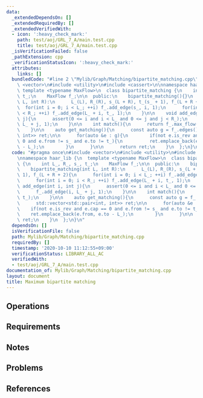 ```yaml
---
data:
  _extendedDependsOn: []
  _extendedRequiredBy: []
  _extendedVerifiedWith:
  - icon: ':heavy_check_mark:'
    path: test/aoj/GRL_7_A/main.test.cpp
    title: test/aoj/GRL_7_A/main.test.cpp
  _isVerificationFailed: false
  _pathExtension: cpp
  _verificationStatusIcon: ':heavy_check_mark:'
  attributes:
    links: []
  bundledCode: "#line 2 \"Mylib/Graph/Matching/bipartite_matching.cpp\"\n#include\
    \ <vector>\n#include <utility>\n#include <cassert>\n\nnamespace haar_lib {\n \
    \ template <typename MaxFlow>\n  class bipartite_matching {\n    int L_, R_, s_,\
    \ t_;\n    MaxFlow f_;\n\n  public:\n    bipartite_matching(){}\n    bipartite_matching(int\
    \ L, int R):\n      L_(L), R_(R), s_(L + R), t_(s_ + 1), f_(L + R + 2){\n    \
    \  for(int i = 0; i < L_; ++i) f_.add_edge(s_, i, 1);\n      for(int i = 0; i\
    \ < R_; ++i) f_.add_edge(L_ + i, t_, 1);\n    }\n\n    void add_edge(int i, int\
    \ j){\n      assert(0 <= i and i < L_ and 0 <= j and j < R_);\n      f_.add_edge(i,\
    \ L_ + j, 1);\n    }\n\n    int match(){\n      return f_.max_flow(s_, t_);\n\
    \    }\n\n    auto get_matching(){\n      const auto g = f_.edges();\n      std::vector<std::pair<int,\
    \ int>> ret;\n\n      for(auto &e : g){\n        if(not e.is_rev and e.cap ==\
    \ 0 and e.from != s_ and e.to != t_){\n          ret.emplace_back(e.from, e.to\
    \ - L_);\n        }\n      }\n\n      return ret;\n    }\n  };\n}\n"
  code: "#pragma once\n#include <vector>\n#include <utility>\n#include <cassert>\n\
    \nnamespace haar_lib {\n  template <typename MaxFlow>\n  class bipartite_matching\
    \ {\n    int L_, R_, s_, t_;\n    MaxFlow f_;\n\n  public:\n    bipartite_matching(){}\n\
    \    bipartite_matching(int L, int R):\n      L_(L), R_(R), s_(L + R), t_(s_ +\
    \ 1), f_(L + R + 2){\n      for(int i = 0; i < L_; ++i) f_.add_edge(s_, i, 1);\n\
    \      for(int i = 0; i < R_; ++i) f_.add_edge(L_ + i, t_, 1);\n    }\n\n    void\
    \ add_edge(int i, int j){\n      assert(0 <= i and i < L_ and 0 <= j and j < R_);\n\
    \      f_.add_edge(i, L_ + j, 1);\n    }\n\n    int match(){\n      return f_.max_flow(s_,\
    \ t_);\n    }\n\n    auto get_matching(){\n      const auto g = f_.edges();\n\
    \      std::vector<std::pair<int, int>> ret;\n\n      for(auto &e : g){\n    \
    \    if(not e.is_rev and e.cap == 0 and e.from != s_ and e.to != t_){\n      \
    \    ret.emplace_back(e.from, e.to - L_);\n        }\n      }\n\n      return\
    \ ret;\n    }\n  };\n}\n"
  dependsOn: []
  isVerificationFile: false
  path: Mylib/Graph/Matching/bipartite_matching.cpp
  requiredBy: []
  timestamp: '2020-10-10 11:12:55+09:00'
  verificationStatus: LIBRARY_ALL_AC
  verifiedWith:
  - test/aoj/GRL_7_A/main.test.cpp
documentation_of: Mylib/Graph/Matching/bipartite_matching.cpp
layout: document
title: Maximum bipartite matching
---
```


## Operations

## Requirements

## Notes

## Problems

## References
